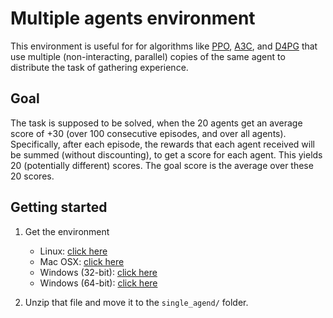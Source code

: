 # Multiple agents environment

This environment is useful for for algorithms like [PPO](https://arxiv.org/pdf/1707.06347.pdf), [A3C](https://arxiv.org/pdf/1602.01783.pdf), and [D4PG](https://openreview.net/pdf?id=SyZipzbCb) that use multiple (non-interacting, parallel) copies of the same agent to distribute the task of gathering experience.


## Goal

The task is supposed to be solved, when the 20 agents get an average score of +30 (over 100 consecutive episodes, and over all agents). Specifically,
after each episode, the rewards that each agent received will be summed (without discounting), to get a score for each agent.  This yields 20 (potentially different) scores.  The goal score is the average over these 20 scores.

## Getting started

1. Get the environment
    - Linux: [click here](https://s3-us-west-1.amazonaws.com/udacity-drlnd/P2/Reacher/Reacher_Linux.zip)
    - Mac OSX: [click here](https://s3-us-west-1.amazonaws.com/udacity-drlnd/P2/Reacher/Reacher.app.zip)
    - Windows (32-bit): [click here](https://s3-us-west-1.amazonaws.com/udacity-drlnd/P2/Reacher/Reacher_Windows_x86.zip)
    - Windows (64-bit): [click here](https://s3-us-west-1.amazonaws.com/udacity-drlnd/P2/Reacher/Reacher_Windows_x86_64.zip)

2. Unzip that file and move it to the `single_agend/` folder.

